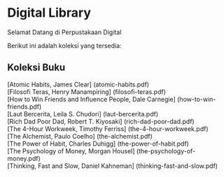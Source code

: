 # Digital Library

Selamat Datang di Perpustakaan Digital  

Berikut ini adalah koleksi yang tersedia:  

## Koleksi Buku
[Atomic Habits, James Clear] (atomic-habits.pdf)  
[Filosofi Teras, Henry Manampiring] (filosofi-teras.pdf)  
[How to Win Friends and Influence People, Dale Carnegie] (how-to-win-friends.pdf)  
[Laut Bercerita, Leila S. Chudori] (laut-bercerita.pdf)  
[Rich Dad Poor Dad, Robert T. Kiyosaki] (rich-dad-poor-dad.pdf)  
[The 4-Hour Workweek, Timothy Ferriss] (the-4-hour-workweek.pdf)  
[The Alchemist, Paulo Coelho] (the-alchemist.pdf)  
[The Power of Habit, Charles Duhigg] (the-power-of-habit.pdf)  
[The Psychology of Money, Morgan Housel] (the-psychology-of-money.pdf)  
[Thinking, Fast and Slow, Daniel Kahneman] (thinking-fast-and-slow.pdf)  
